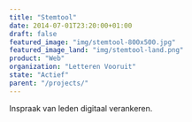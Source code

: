 ```yaml
---
title: "Stemtool"
date: 2014-07-01T23:20:00+01:00
draft: false
featured_image: "img/stemtool-800x500.jpg"
featured_image_land: "img/stemtool-land.png"
product: "Web"
organization: "Letteren Vooruit"
state: "Actief"
parent: "/projects/"
---
```


Inspraak van leden digitaal verankeren.